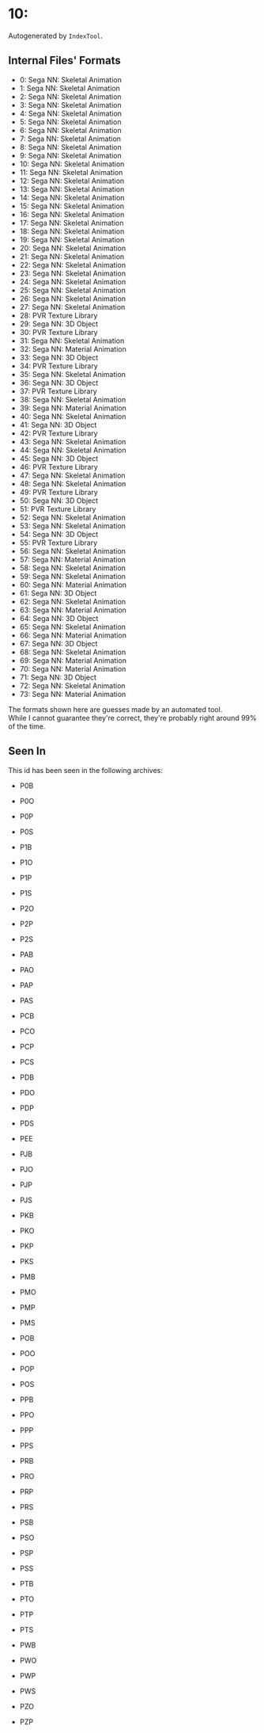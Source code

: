 # 10: 

Autogenerated by `IndexTool`.  



## Internal Files' Formats
- 0: Sega NN: Skeletal Animation
- 1: Sega NN: Skeletal Animation
- 2: Sega NN: Skeletal Animation
- 3: Sega NN: Skeletal Animation
- 4: Sega NN: Skeletal Animation
- 5: Sega NN: Skeletal Animation
- 6: Sega NN: Skeletal Animation
- 7: Sega NN: Skeletal Animation
- 8: Sega NN: Skeletal Animation
- 9: Sega NN: Skeletal Animation
- 10: Sega NN: Skeletal Animation
- 11: Sega NN: Skeletal Animation
- 12: Sega NN: Skeletal Animation
- 13: Sega NN: Skeletal Animation
- 14: Sega NN: Skeletal Animation
- 15: Sega NN: Skeletal Animation
- 16: Sega NN: Skeletal Animation
- 17: Sega NN: Skeletal Animation
- 18: Sega NN: Skeletal Animation
- 19: Sega NN: Skeletal Animation
- 20: Sega NN: Skeletal Animation
- 21: Sega NN: Skeletal Animation
- 22: Sega NN: Skeletal Animation
- 23: Sega NN: Skeletal Animation
- 24: Sega NN: Skeletal Animation
- 25: Sega NN: Skeletal Animation
- 26: Sega NN: Skeletal Animation
- 27: Sega NN: Skeletal Animation
- 28: PVR Texture Library
- 29: Sega NN: 3D Object
- 30: PVR Texture Library
- 31: Sega NN: Skeletal Animation
- 32: Sega NN: Material Animation
- 33: Sega NN: 3D Object
- 34: PVR Texture Library
- 35: Sega NN: Skeletal Animation
- 36: Sega NN: 3D Object
- 37: PVR Texture Library
- 38: Sega NN: Skeletal Animation
- 39: Sega NN: Material Animation
- 40: Sega NN: Skeletal Animation
- 41: Sega NN: 3D Object
- 42: PVR Texture Library
- 43: Sega NN: Skeletal Animation
- 44: Sega NN: Skeletal Animation
- 45: Sega NN: 3D Object
- 46: PVR Texture Library
- 47: Sega NN: Skeletal Animation
- 48: Sega NN: Skeletal Animation
- 49: PVR Texture Library
- 50: Sega NN: 3D Object
- 51: PVR Texture Library
- 52: Sega NN: Skeletal Animation
- 53: Sega NN: Skeletal Animation
- 54: Sega NN: 3D Object
- 55: PVR Texture Library
- 56: Sega NN: Skeletal Animation
- 57: Sega NN: Material Animation
- 58: Sega NN: Skeletal Animation
- 59: Sega NN: Skeletal Animation
- 60: Sega NN: Material Animation
- 61: Sega NN: 3D Object
- 62: Sega NN: Skeletal Animation
- 63: Sega NN: Material Animation
- 64: Sega NN: 3D Object
- 65: Sega NN: Skeletal Animation
- 66: Sega NN: Material Animation
- 67: Sega NN: 3D Object
- 68: Sega NN: Skeletal Animation
- 69: Sega NN: Material Animation
- 70: Sega NN: Material Animation
- 71: Sega NN: 3D Object
- 72: Sega NN: Skeletal Animation
- 73: Sega NN: Material Animation

The formats shown here are guesses made by an automated tool.  
While I cannot guarantee they're correct, they're probably right around 99% of the time.

## Seen In

This id has been seen in the following archives:  

- P0B  

- P0O  

- P0P  

- P0S  

- P1B  

- P1O  

- P1P  

- P1S  

- P2O  

- P2P  

- P2S  

- PAB  

- PAO  

- PAP  

- PAS  

- PCB  

- PCO  

- PCP  

- PCS  

- PDB  

- PDO  

- PDP  

- PDS  

- PEE  

- PJB  

- PJO  

- PJP  

- PJS  

- PKB  

- PKO  

- PKP  

- PKS  

- PMB  

- PMO  

- PMP  

- PMS  

- POB  

- POO  

- POP  

- POS  

- PPB  

- PPO  

- PPP  

- PPS  

- PRB  

- PRO  

- PRP  

- PRS  

- PSB  

- PSO  

- PSP  

- PSS  

- PTB  

- PTO  

- PTP  

- PTS  

- PWB  

- PWO  

- PWP  

- PWS  

- PZO  

- PZP  
